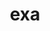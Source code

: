 ---
codehost: https://github.com/ogham/exa
logohandle: exawebsite
sort: exa
title: exa
twitter: https://x.com/dot_slash_exa
website: https://the.exa.website/
---